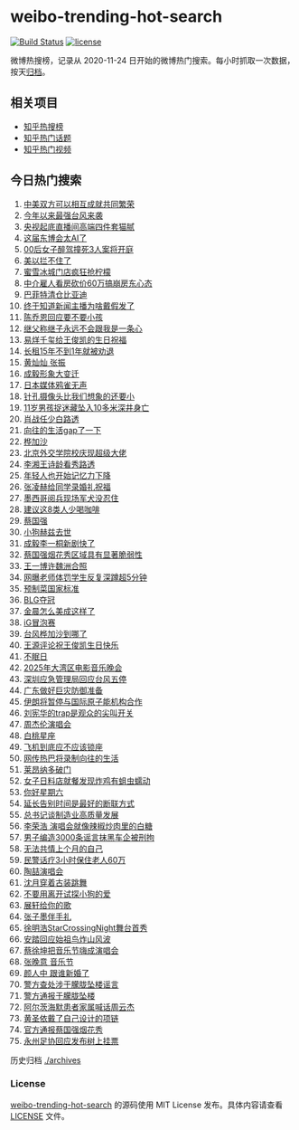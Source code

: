 # weibo-trending-hot-search

[![Build Status](https://github.com/justjavac/weibo-trending-hot-search/workflows/ci/badge.svg?branch=master)](https://github.com/justjavac/weibo-trending-hot-search/actions)
[![license](https://img.shields.io/github/license/justjavac/weibo-trending-hot-search)](https://github.com/justjavac/weibo-trending-hot-search/blob/master/LICENSE)

微博热搜榜，记录从 2020-11-24 日开始的微博热门搜索。每小时抓取一次数据，按天[归档](./archives)。

## 相关项目

- [知乎热搜榜](https://github.com/justjavac/zhihu-trending-top-search)
- [知乎热门话题](https://github.com/justjavac/zhihu-trending-hot-questions)
- [知乎热门视频](https://github.com/justjavac/zhihu-trending-hot-video)

## 今日热门搜索

<!-- BEGIN -->
<!-- 最后更新时间 Mon Sep 22 2025 07:12:13 GMT+0800 (China Standard Time) -->

1. [中美双方可以相互成就共同繁荣](https://s.weibo.com//weibo?q=%23%E4%B8%AD%E7%BE%8E%E5%8F%8C%E6%96%B9%E5%8F%AF%E4%BB%A5%E7%9B%B8%E4%BA%92%E6%88%90%E5%B0%B1%E5%85%B1%E5%90%8C%E7%B9%81%E8%8D%A3%23&Refer=new_time)
1. [今年以来最强台风来袭](https://s.weibo.com//weibo?q=%23%E4%BB%8A%E5%B9%B4%E4%BB%A5%E6%9D%A5%E6%9C%80%E5%BC%BA%E5%8F%B0%E9%A3%8E%E6%9D%A5%E8%A2%AD%23&t=31&band_rank=2&Refer=top)
1. [央视起底直播间高端四件套猫腻](https://s.weibo.com//weibo?q=%23%E5%A4%AE%E8%A7%86%E8%B5%B7%E5%BA%95%E7%9B%B4%E6%92%AD%E9%97%B4%E9%AB%98%E7%AB%AF%E5%9B%9B%E4%BB%B6%E5%A5%97%E7%8C%AB%E8%85%BB%23&t=31&band_rank=5&Refer=top)
1. [这届东博会太AI了](https://s.weibo.com//weibo?q=%23%E8%BF%99%E5%B1%8A%E4%B8%9C%E5%8D%9A%E4%BC%9A%E5%A4%AAAI%E4%BA%86%23&t=31&band_rank=3&Refer=top)
1. [00后女子醉驾撞死3人案将开庭](https://s.weibo.com//weibo?q=%2300%E5%90%8E%E5%A5%B3%E5%AD%90%E9%86%89%E9%A9%BE%E6%92%9E%E6%AD%BB3%E4%BA%BA%E6%A1%88%E5%B0%86%E5%BC%80%E5%BA%AD%23&t=31&band_rank=47&Refer=top)
1. [美以拦不住了](https://s.weibo.com//weibo?q=%23%E7%BE%8E%E4%BB%A5%E6%8B%A6%E4%B8%8D%E4%BD%8F%E4%BA%86%23&t=31&band_rank=39&Refer=top)
1. [蜜雪冰城门店疯狂抢柠檬](https://s.weibo.com//weibo?q=%23%E8%9C%9C%E9%9B%AA%E5%86%B0%E5%9F%8E%E9%97%A8%E5%BA%97%E7%96%AF%E7%8B%82%E6%8A%A2%E6%9F%A0%E6%AA%AC%23&t=31&band_rank=23&Refer=top)
1. [中介雇人看房砍价60万搞崩房东心态](https://s.weibo.com//weibo?q=%23%E4%B8%AD%E4%BB%8B%E9%9B%87%E4%BA%BA%E7%9C%8B%E6%88%BF%E7%A0%8D%E4%BB%B760%E4%B8%87%E6%90%9E%E5%B4%A9%E6%88%BF%E4%B8%9C%E5%BF%83%E6%80%81%23&t=31&band_rank=18&Refer=top)
1. [巴菲特清仓比亚迪](https://s.weibo.com//weibo?q=%23%E5%B7%B4%E8%8F%B2%E7%89%B9%E6%B8%85%E4%BB%93%E6%AF%94%E4%BA%9A%E8%BF%AA%23&t=31&band_rank=34&Refer=top)
1. [终于知道新闻主播为啥戴假发了](https://s.weibo.com//weibo?q=%E7%BB%88%E4%BA%8E%E7%9F%A5%E9%81%93%E6%96%B0%E9%97%BB%E4%B8%BB%E6%92%AD%E4%B8%BA%E5%95%A5%E6%88%B4%E5%81%87%E5%8F%91%E4%BA%86&t=31&band_rank=7&Refer=top)
1. [陈乔恩回应要不要小孩](https://s.weibo.com//weibo?q=%E9%99%88%E4%B9%94%E6%81%A9%E5%9B%9E%E5%BA%94%E8%A6%81%E4%B8%8D%E8%A6%81%E5%B0%8F%E5%AD%A9&t=31&band_rank=9&Refer=top)
1. [继父称继子永远不会跟我是一条心](https://s.weibo.com//weibo?q=%23%E7%BB%A7%E7%88%B6%E7%A7%B0%E7%BB%A7%E5%AD%90%E6%B0%B8%E8%BF%9C%E4%B8%8D%E4%BC%9A%E8%B7%9F%E6%88%91%E6%98%AF%E4%B8%80%E6%9D%A1%E5%BF%83%23&t=31&band_rank=15&Refer=top)
1. [易烊千玺给王俊凯的生日祝福](https://s.weibo.com//weibo?q=%23%E6%98%93%E7%83%8A%E5%8D%83%E7%8E%BA%E7%BB%99%E7%8E%8B%E4%BF%8A%E5%87%AF%E7%9A%84%E7%94%9F%E6%97%A5%E7%A5%9D%E7%A6%8F%23&t=31&band_rank=11&Refer=top)
1. [长租15年不到1年就被劝退](https://s.weibo.com//weibo?q=%23%E9%95%BF%E7%A7%9F15%E5%B9%B4%E4%B8%8D%E5%88%B01%E5%B9%B4%E5%B0%B1%E8%A2%AB%E5%8A%9D%E9%80%80%23&t=31&band_rank=14&Refer=top)
1. [黄灿灿 张振](https://s.weibo.com//weibo?q=%E9%BB%84%E7%81%BF%E7%81%BF%20%E5%BC%A0%E6%8C%AF&t=31&band_rank=13&Refer=top)
1. [成毅形象大变迁](https://s.weibo.com//weibo?q=%E6%88%90%E6%AF%85%E5%BD%A2%E8%B1%A1%E5%A4%A7%E5%8F%98%E8%BF%81&t=31&band_rank=12&Refer=top)
1. [日本媒体鸦雀无声](https://s.weibo.com//weibo?q=%E6%97%A5%E6%9C%AC%E5%AA%92%E4%BD%93%E9%B8%A6%E9%9B%80%E6%97%A0%E5%A3%B0&t=31&band_rank=4&Refer=top)
1. [针孔摄像头比我们想象的还要小](https://s.weibo.com//weibo?q=%E9%92%88%E5%AD%94%E6%91%84%E5%83%8F%E5%A4%B4%E6%AF%94%E6%88%91%E4%BB%AC%E6%83%B3%E8%B1%A1%E7%9A%84%E8%BF%98%E8%A6%81%E5%B0%8F&t=31&band_rank=6&Refer=top)
1. [11岁男孩捉迷藏坠入10多米深井身亡](https://s.weibo.com//weibo?q=%2311%E5%B2%81%E7%94%B7%E5%AD%A9%E6%8D%89%E8%BF%B7%E8%97%8F%E5%9D%A0%E5%85%A510%E5%A4%9A%E7%B1%B3%E6%B7%B1%E4%BA%95%E8%BA%AB%E4%BA%A1%23&t=31&band_rank=22&Refer=top)
1. [肖战任少白路透](https://s.weibo.com//weibo?q=%E8%82%96%E6%88%98%E4%BB%BB%E5%B0%91%E7%99%BD%E8%B7%AF%E9%80%8F&t=31&band_rank=46&Refer=top)
1. [向往的生活gap了一下](https://s.weibo.com//weibo?q=%23%E5%90%91%E5%BE%80%E7%9A%84%E7%94%9F%E6%B4%BBgap%E4%BA%86%E4%B8%80%E4%B8%8B%23&t=31&band_rank=10&Refer=top)
1. [桦加沙](https://s.weibo.com//weibo?q=%E6%A1%A6%E5%8A%A0%E6%B2%99&t=31&band_rank=24&Refer=top)
1. [北京外交学院校庆现超级大佬](https://s.weibo.com//weibo?q=%E5%8C%97%E4%BA%AC%E5%A4%96%E4%BA%A4%E5%AD%A6%E9%99%A2%E6%A0%A1%E5%BA%86%E7%8E%B0%E8%B6%85%E7%BA%A7%E5%A4%A7%E4%BD%AC&t=31&band_rank=26&Refer=top)
1. [李湘王诗龄看秀路透](https://s.weibo.com//weibo?q=%23%E6%9D%8E%E6%B9%98%E7%8E%8B%E8%AF%97%E9%BE%84%E7%9C%8B%E7%A7%80%E8%B7%AF%E9%80%8F%23&t=31&band_rank=35&Refer=top)
1. [年轻人也开始记忆力下降](https://s.weibo.com//weibo?q=%23%E5%B9%B4%E8%BD%BB%E4%BA%BA%E4%B9%9F%E5%BC%80%E5%A7%8B%E8%AE%B0%E5%BF%86%E5%8A%9B%E4%B8%8B%E9%99%8D%23&t=31&band_rank=41&Refer=top)
1. [张凌赫给同学录婚礼祝福](https://s.weibo.com//weibo?q=%23%E5%BC%A0%E5%87%8C%E8%B5%AB%E7%BB%99%E5%90%8C%E5%AD%A6%E5%BD%95%E5%A9%9A%E7%A4%BC%E7%A5%9D%E7%A6%8F%23&t=31&band_rank=31&Refer=top)
1. [墨西哥阅兵现场军犬没忍住](https://s.weibo.com//weibo?q=%23%E5%A2%A8%E8%A5%BF%E5%93%A5%E9%98%85%E5%85%B5%E7%8E%B0%E5%9C%BA%E5%86%9B%E7%8A%AC%E6%B2%A1%E5%BF%8D%E4%BD%8F%23&t=31&band_rank=43&Refer=top)
1. [建议这8类人少喝咖啡](https://s.weibo.com//weibo?q=%23%E5%BB%BA%E8%AE%AE%E8%BF%998%E7%B1%BB%E4%BA%BA%E5%B0%91%E5%96%9D%E5%92%96%E5%95%A1%23&t=31&band_rank=36&Refer=top)
1. [蔡国强](https://s.weibo.com//weibo?q=%E8%94%A1%E5%9B%BD%E5%BC%BA&t=31&band_rank=33&Refer=top)
1. [小狗赫兹去世](https://s.weibo.com//weibo?q=%23%E5%B0%8F%E7%8B%97%E8%B5%AB%E5%85%B9%E5%8E%BB%E4%B8%96%23&t=31&band_rank=17&Refer=top)
1. [成毅李一桐新剧快了](https://s.weibo.com//weibo?q=%23%E6%88%90%E6%AF%85%E6%9D%8E%E4%B8%80%E6%A1%90%E6%96%B0%E5%89%A7%E5%BF%AB%E4%BA%86%23&t=31&band_rank=50&Refer=top)
1. [蔡国强烟花秀区域具有显著脆弱性](https://s.weibo.com//weibo?q=%23%E8%94%A1%E5%9B%BD%E5%BC%BA%E7%83%9F%E8%8A%B1%E7%A7%80%E5%8C%BA%E5%9F%9F%E5%85%B7%E6%9C%89%E6%98%BE%E8%91%97%E8%84%86%E5%BC%B1%E6%80%A7%23&t=31&band_rank=44&Refer=top)
1. [王一博许魏洲合照](https://s.weibo.com//weibo?q=%23%E7%8E%8B%E4%B8%80%E5%8D%9A%E8%AE%B8%E9%AD%8F%E6%B4%B2%E5%90%88%E7%85%A7%23&t=31&band_rank=48&Refer=top)
1. [网曝老师体罚学生反复深蹲超5分钟](https://s.weibo.com//weibo?q=%23%E7%BD%91%E6%9B%9D%E8%80%81%E5%B8%88%E4%BD%93%E7%BD%9A%E5%AD%A6%E7%94%9F%E5%8F%8D%E5%A4%8D%E6%B7%B1%E8%B9%B2%E8%B6%855%E5%88%86%E9%92%9F%23&t=31&band_rank=32&Refer=top)
1. [预制菜国家标准](https://s.weibo.com//weibo?q=%23%E9%A2%84%E5%88%B6%E8%8F%9C%E5%9B%BD%E5%AE%B6%E6%A0%87%E5%87%86%23&t=31&band_rank=40&Refer=top)
1. [BLG夺冠](https://s.weibo.com//weibo?q=BLG%E5%A4%BA%E5%86%A0&t=31&band_rank=37&Refer=top)
1. [金晨怎么美成这样了](https://s.weibo.com//weibo?q=%E9%87%91%E6%99%A8%E6%80%8E%E4%B9%88%E7%BE%8E%E6%88%90%E8%BF%99%E6%A0%B7%E4%BA%86&t=31&band_rank=19&Refer=top)
1. [iG冒泡赛](https://s.weibo.com//weibo?q=iG%E5%86%92%E6%B3%A1%E8%B5%9B&t=31&band_rank=45&Refer=top)
1. [台风桦加沙到哪了](https://s.weibo.com//weibo?q=%23%E5%8F%B0%E9%A3%8E%E6%A1%A6%E5%8A%A0%E6%B2%99%E5%88%B0%E5%93%AA%E4%BA%86%23&t=31&band_rank=38&Refer=top)
1. [王源评论祝王俊凯生日快乐](https://s.weibo.com//weibo?q=%23%E7%8E%8B%E6%BA%90%E8%AF%84%E8%AE%BA%E7%A5%9D%E7%8E%8B%E4%BF%8A%E5%87%AF%E7%94%9F%E6%97%A5%E5%BF%AB%E4%B9%90%23&t=31&band_rank=21&Refer=top)
1. [不眠日](https://s.weibo.com//weibo?q=%E4%B8%8D%E7%9C%A0%E6%97%A5&t=31&band_rank=43&Refer=top)
1. [2025年大湾区电影音乐晚会](https://s.weibo.com//weibo?q=%232025%E5%B9%B4%E5%A4%A7%E6%B9%BE%E5%8C%BA%E7%94%B5%E5%BD%B1%E9%9F%B3%E4%B9%90%E6%99%9A%E4%BC%9A%23&t=31&band_rank=41&Refer=top)
1. [深圳应急管理局回应台风五停](https://s.weibo.com//weibo?q=%23%E6%B7%B1%E5%9C%B3%E5%BA%94%E6%80%A5%E7%AE%A1%E7%90%86%E5%B1%80%E5%9B%9E%E5%BA%94%E5%8F%B0%E9%A3%8E%E4%BA%94%E5%81%9C%23&t=31&band_rank=44&Refer=top)
1. [广东做好巨灾防御准备](https://s.weibo.com//weibo?q=%23%E5%B9%BF%E4%B8%9C%E5%81%9A%E5%A5%BD%E5%B7%A8%E7%81%BE%E9%98%B2%E5%BE%A1%E5%87%86%E5%A4%87%23&t=31&band_rank=20&Refer=top)
1. [伊朗将暂停与国际原子能机构合作](https://s.weibo.com//weibo?q=%23%E4%BC%8A%E6%9C%97%E5%B0%86%E6%9A%82%E5%81%9C%E4%B8%8E%E5%9B%BD%E9%99%85%E5%8E%9F%E5%AD%90%E8%83%BD%E6%9C%BA%E6%9E%84%E5%90%88%E4%BD%9C%23&t=31&band_rank=48&Refer=top)
1. [刘宪华的trap是观众的尖叫开关](https://s.weibo.com//weibo?q=%E5%88%98%E5%AE%AA%E5%8D%8E%E7%9A%84trap%E6%98%AF%E8%A7%82%E4%BC%97%E7%9A%84%E5%B0%96%E5%8F%AB%E5%BC%80%E5%85%B3&t=31&band_rank=25&Refer=top)
1. [周杰伦演唱会](https://s.weibo.com//weibo?q=%E5%91%A8%E6%9D%B0%E4%BC%A6%E6%BC%94%E5%94%B1%E4%BC%9A&t=31&band_rank=28&Refer=top)
1. [白桃星座](https://s.weibo.com//weibo?q=%23%E7%99%BD%E6%A1%83%E6%98%9F%E5%BA%A7%23&t=31&band_rank=8&Refer=top)
1. [飞机到底应不应该锁座](https://s.weibo.com//weibo?q=%23%E9%A3%9E%E6%9C%BA%E5%88%B0%E5%BA%95%E5%BA%94%E4%B8%8D%E5%BA%94%E8%AF%A5%E9%94%81%E5%BA%A7%23&t=31&band_rank=10&Refer=top)
1. [网传热巴将录制向往的生活](https://s.weibo.com//weibo?q=%23%E7%BD%91%E4%BC%A0%E7%83%AD%E5%B7%B4%E5%B0%86%E5%BD%95%E5%88%B6%E5%90%91%E5%BE%80%E7%9A%84%E7%94%9F%E6%B4%BB%23&t=31&band_rank=10&Refer=top)
1. [莱昂纳多破门](https://s.weibo.com//weibo?q=%23%E8%8E%B1%E6%98%82%E7%BA%B3%E5%A4%9A%E7%A0%B4%E9%97%A8%23&t=31&band_rank=50&Refer=top)
1. [女子日料店就餐发现炸鸡有蛆虫蠕动](https://s.weibo.com//weibo?q=%23%E5%A5%B3%E5%AD%90%E6%97%A5%E6%96%99%E5%BA%97%E5%B0%B1%E9%A4%90%E5%8F%91%E7%8E%B0%E7%82%B8%E9%B8%A1%E6%9C%89%E8%9B%86%E8%99%AB%E8%A0%95%E5%8A%A8%23&t=31&band_rank=34&Refer=top)
1. [你好星期六](https://s.weibo.com//weibo?q=%E4%BD%A0%E5%A5%BD%E6%98%9F%E6%9C%9F%E5%85%AD&t=31&band_rank=44&Refer=top)
1. [延长告别时间是最好的断联方式](https://s.weibo.com//weibo?q=%E5%BB%B6%E9%95%BF%E5%91%8A%E5%88%AB%E6%97%B6%E9%97%B4%E6%98%AF%E6%9C%80%E5%A5%BD%E7%9A%84%E6%96%AD%E8%81%94%E6%96%B9%E5%BC%8F&t=31&band_rank=46&Refer=top)
1. [总书记谈制造业高质量发展](https://s.weibo.com//weibo?q=%23%E6%80%BB%E4%B9%A6%E8%AE%B0%E8%B0%88%E5%88%B6%E9%80%A0%E4%B8%9A%E9%AB%98%E8%B4%A8%E9%87%8F%E5%8F%91%E5%B1%95%23&Refer=new_time)
1. [李荣浩 演唱会就像辣椒炒肉里的白糖](https://s.weibo.com//weibo?q=%E6%9D%8E%E8%8D%A3%E6%B5%A9%20%E6%BC%94%E5%94%B1%E4%BC%9A%E5%B0%B1%E5%83%8F%E8%BE%A3%E6%A4%92%E7%82%92%E8%82%89%E9%87%8C%E7%9A%84%E7%99%BD%E7%B3%96&t=31&band_rank=36&Refer=top)
1. [男子编造3000条谣言抹黑车企被刑拘](https://s.weibo.com//weibo?q=%23%E7%94%B7%E5%AD%90%E7%BC%96%E9%80%A03000%E6%9D%A1%E8%B0%A3%E8%A8%80%E6%8A%B9%E9%BB%91%E8%BD%A6%E4%BC%81%E8%A2%AB%E5%88%91%E6%8B%98%23&t=31&band_rank=37&Refer=top)
1. [无法共情上个月的自己](https://s.weibo.com//weibo?q=%E6%97%A0%E6%B3%95%E5%85%B1%E6%83%85%E4%B8%8A%E4%B8%AA%E6%9C%88%E7%9A%84%E8%87%AA%E5%B7%B1&t=31&band_rank=38&Refer=top)
1. [民警话疗3小时保住老人60万](https://s.weibo.com//weibo?q=%23%E6%B0%91%E8%AD%A6%E8%AF%9D%E7%96%973%E5%B0%8F%E6%97%B6%E4%BF%9D%E4%BD%8F%E8%80%81%E4%BA%BA60%E4%B8%87%23&t=31&band_rank=50&Refer=top)
1. [陶喆演唱会](https://s.weibo.com//weibo?q=%E9%99%B6%E5%96%86%E6%BC%94%E5%94%B1%E4%BC%9A&t=31&band_rank=48&Refer=top)
1. [沈月穿着古装跳舞](https://s.weibo.com//weibo?q=%23%E6%B2%88%E6%9C%88%E7%A9%BF%E7%9D%80%E5%8F%A4%E8%A3%85%E8%B7%B3%E8%88%9E%23&t=31&band_rank=27&Refer=top)
1. [不要用离开试探小狗的爱](https://s.weibo.com//weibo?q=%E4%B8%8D%E8%A6%81%E7%94%A8%E7%A6%BB%E5%BC%80%E8%AF%95%E6%8E%A2%E5%B0%8F%E7%8B%97%E7%9A%84%E7%88%B1&t=31&band_rank=46&Refer=top)
1. [展轩给你的歌](https://s.weibo.com//weibo?q=%E5%B1%95%E8%BD%A9%E7%BB%99%E4%BD%A0%E7%9A%84%E6%AD%8C&t=31&band_rank=41&Refer=top)
1. [张子墨伴手礼](https://s.weibo.com//weibo?q=%E5%BC%A0%E5%AD%90%E5%A2%A8%E4%BC%B4%E6%89%8B%E7%A4%BC&t=31&band_rank=16&Refer=top)
1. [徐明浩StarCrossingNight舞台首秀](https://s.weibo.com//weibo?q=%23%E5%BE%90%E6%98%8E%E6%B5%A9StarCrossingNight%E8%88%9E%E5%8F%B0%E9%A6%96%E7%A7%80%23&t=31&band_rank=50&Refer=top)
1. [安踏回应始祖鸟炸山风波](https://s.weibo.com//weibo?q=%23%E5%AE%89%E8%B8%8F%E5%9B%9E%E5%BA%94%E5%A7%8B%E7%A5%96%E9%B8%9F%E7%82%B8%E5%B1%B1%E9%A3%8E%E6%B3%A2%23&t=31&band_rank=1&Refer=top)
1. [蔡徐坤把音乐节嗨成演唱会](https://s.weibo.com//weibo?q=%E8%94%A1%E5%BE%90%E5%9D%A4%E6%8A%8A%E9%9F%B3%E4%B9%90%E8%8A%82%E5%97%A8%E6%88%90%E6%BC%94%E5%94%B1%E4%BC%9A&t=31&band_rank=50&Refer=top)
1. [张晚意 音乐节](https://s.weibo.com//weibo?q=%E5%BC%A0%E6%99%9A%E6%84%8F%20%E9%9F%B3%E4%B9%90%E8%8A%82&t=31&band_rank=30&Refer=top)
1. [颜人中 跟谁新婚了](https://s.weibo.com//weibo?q=%E9%A2%9C%E4%BA%BA%E4%B8%AD%20%E8%B7%9F%E8%B0%81%E6%96%B0%E5%A9%9A%E4%BA%86&t=31&band_rank=29&Refer=top)
1. [警方查处涉于朦胧坠楼谣言](https://s.weibo.com//weibo?q=%23%E8%AD%A6%E6%96%B9%E6%9F%A5%E5%A4%84%E6%B6%89%E4%BA%8E%E6%9C%A6%E8%83%A7%E5%9D%A0%E6%A5%BC%E8%B0%A3%E8%A8%80%23&t=31&band_rank=31&Refer=top)
1. [警方通报于朦胧坠楼](https://s.weibo.com//weibo?q=%23%E8%AD%A6%E6%96%B9%E9%80%9A%E6%8A%A5%E4%BA%8E%E6%9C%A6%E8%83%A7%E5%9D%A0%E6%A5%BC%23&t=31&band_rank=32&Refer=top)
1. [阿尔茨海默患者家属喊话周云杰](https://s.weibo.com//weibo?q=%23%E9%98%BF%E5%B0%94%E8%8C%A8%E6%B5%B7%E9%BB%98%E6%82%A3%E8%80%85%E5%AE%B6%E5%B1%9E%E5%96%8A%E8%AF%9D%E5%91%A8%E4%BA%91%E6%9D%B0%23&t=31&band_rank=33&Refer=top)
1. [黄圣依戴了自己设计的项链](https://s.weibo.com//weibo?q=%E9%BB%84%E5%9C%A3%E4%BE%9D%E6%88%B4%E4%BA%86%E8%87%AA%E5%B7%B1%E8%AE%BE%E8%AE%A1%E7%9A%84%E9%A1%B9%E9%93%BE&t=31&band_rank=35&Refer=top)
1. [官方通报蔡国强烟花秀](https://s.weibo.com//weibo?q=%23%E5%AE%98%E6%96%B9%E9%80%9A%E6%8A%A5%E8%94%A1%E5%9B%BD%E5%BC%BA%E7%83%9F%E8%8A%B1%E7%A7%80%23&t=31&band_rank=42&Refer=top)
1. [永州足协回应发布树上挂票](https://s.weibo.com//weibo?q=%23%E6%B0%B8%E5%B7%9E%E8%B6%B3%E5%8D%8F%E5%9B%9E%E5%BA%94%E5%8F%91%E5%B8%83%E6%A0%91%E4%B8%8A%E6%8C%82%E7%A5%A8%23&t=31&band_rank=49&Refer=top)

<!-- END -->

历史归档 [./archives](./archives)

### License

[weibo-trending-hot-search](https://github.com/justjavac/weibo-trending-hot-search) 的源码使用 MIT License
发布。具体内容请查看 [LICENSE](./LICENSE) 文件。
